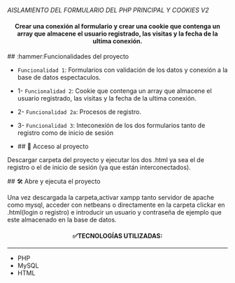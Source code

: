 <em> AISLAMIENTO DEL FORMULARIO DEL PHP PRINCIPAL Y COOKIES V2 </em>
<h4 align="center">
Crear una conexión al formulario y crear una cookie que contenga un array que almacene el usuario registrado, las visitas y la fecha de la ultima conexión.
</h4>
## :hammer:Funcionalidades del proyecto

- `Funcionalidad 1`: Formularios con validación de los datos y conexión a la base de datos espectaculos.
- 1- `Funcionalidad 2`: Cookie que contenga un array que almacene el usuario registrado, las visitas y la fecha de la ultima conexión.
- 2- `Funcionalidad 2a`: Procesos de registro.
- 3- `Funcionalidad 3`: Inteconexión de los dos formularios tanto de registro como de inicio de sesión


- \## 📁 Acceso al proyecto

Descargar carpeta del proyecto y ejecutar los dos .html ya sea el de registro o el de inicio de sesión (ya que están interconectados).

\## 🛠️ Abre y ejecuta el proyecto

Una vez descargada la carpeta,activar xampp tanto servidor de apache como mysql, acceder con netbeans o directamente en la carpeta clickar en .html(login o registro) e introducir un usuario y contraseña de ejemplo que este almacenado en la base de datos.

<h4 align="center">
  ✅TECNOLOGÍAS UTILIZADAS:
</h4>
<hr>
<ul>
  <li>PHP</li>
  <li>MySQL</li>
  <li>HTML</li>
</ul>
